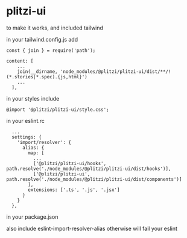 # plitzi-ui

to make it works, and included tailwind

in your tailwind.config.js add

```
const { join } = require('path');

content: [
    ...
    join(__dirname, 'node_modules/@plitzi/plitzi-ui/dist/**/!(*.stories|*.spec).{js,html}')
    ...
  ],

```

in your styles include

```
@import '@plitzi/plitzi-ui/style.css';
```


in your eslint.rc

```
  ...
  settings: {
    'import/resolver': {
      alias: {
        map: [
          ...
          ['@plitzi/plitzi-ui/hooks', path.resolve('./node_modules/@plitzi/plitzi-ui/dist/hooks')],
          ['@plitzi/plitzi-ui', path.resolve('./node_modules/@plitzi/plitzi-ui/dist/components')]
        ],
        extensions: ['.ts', '.js', '.jsx']
      }
    }
  },
```

in your package.json

also include eslint-import-resolver-alias otherwise will fail your eslint